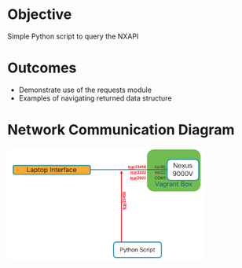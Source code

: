 # Objective 
Simple Python script to query the NXAPI

# Outcomes
- Demonstrate use of the requests module
- Examples of navigating returned data structure

# Network Communication Diagram
<img src='images/Step01-Network-Communication.png' width='400px'>
